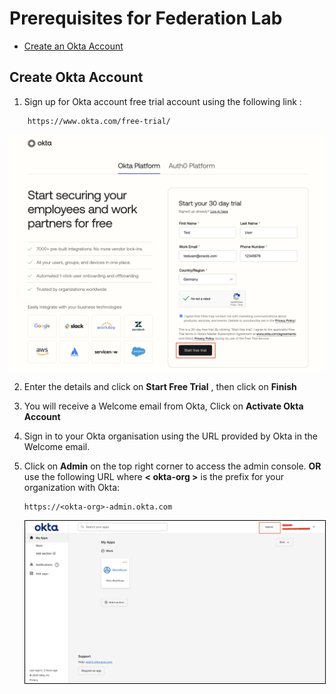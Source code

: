 # Prerequisites for Federation Lab

* [Create an Okta Account](#create-okta-account)


## Create Okta Account

1. Sign up for Okta account free trial account using the following link : 

```
    https://www.okta.com/free-trial/
``` 

![Okta Sign Up](images/okta-signup.png)

2. Enter the details and click on **Start Free Trial** , then click on **Finish**

3. You will receive a Welcome email from Okta, Click on **Activate Okta Account**

4. Sign in to your Okta organisation using the URL provided by Okta in the Welcome email.

5. Click on **Admin** on the top right corner to access the admin console. **OR** use the following URL where **< okta-org >** is the prefix for your organization with Okta:

    ```
    https://<okta-org>-admin.okta.com
    ```

    <img src= "images/okta1.png" alt="Okta1" style="border: 1px solid black;">
